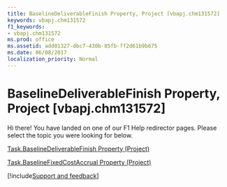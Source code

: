 ```yaml
---
title: BaselineDeliverableFinish Property, Project [vbapj.chm131572]
keywords: vbapj.chm131572
f1_keywords:
- vbapj.chm131572
ms.prod: office
ms.assetid: add01327-dbc7-430b-85fb-ff2d61b9b675
ms.date: 06/08/2017
localization_priority: Normal
---
```



# BaselineDeliverableFinish Property, Project [vbapj.chm131572]

Hi there! You have landed on one of our F1 Help redirector pages. Please select the topic you were looking for below.

[Task.BaselineDeliverableFinish Property (Project)](https://msdn.microsoft.com/library/2c771e83-3e86-bf52-69aa-563c066cafdc%28Office.15%29.aspx)

[Task.BaselineFixedCostAccrual Property (Project)](https://msdn.microsoft.com/library/749fd1e0-33f2-7622-bf0f-86abda5d211b%28Office.15%29.aspx)

[!include[Support and feedback](~/includes/feedback-boilerplate.md)]